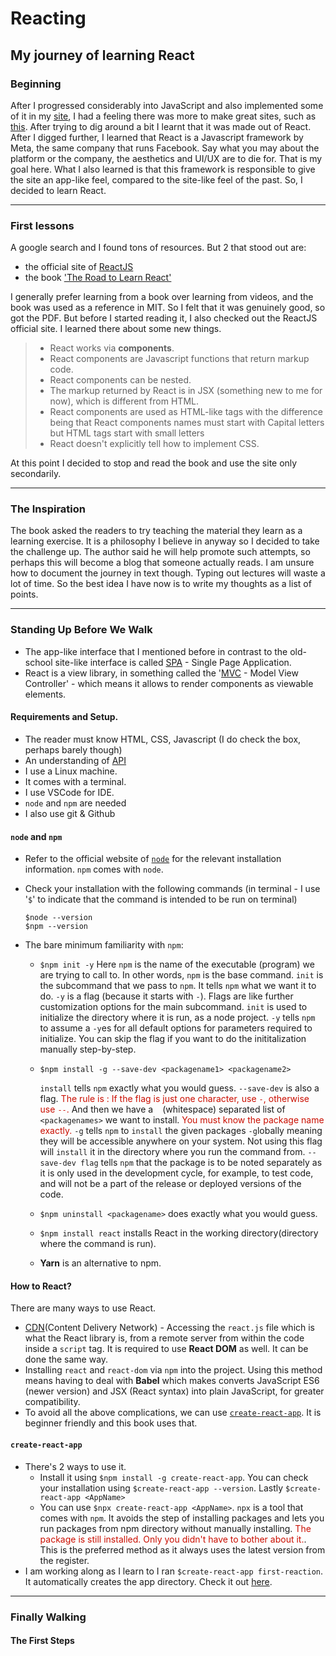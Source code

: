 # Reacting

## My journey of learning React

### Beginning

After I progressed considerably into JavaScript and also implemented some of it in my [site](https://brokenbricks.netlify.app), I had a feeling there was more to make great sites, such as [this](https://www.seanv.dev). After trying to dig around a bit I learnt that it was made out of React. After I digged further, I learned that React is a Javascript framework by Meta, the same company that runs Facebook. Say what you may about the platform or the company, the aesthetics and UI/UX are to die for. That is my goal here. What I also learned is that this framework is responsible to give the site an app-like feel, compared to the site-like feel of the past. So, I decided to learn React.

---

### First lessons

A google search and I found tons of resources. But 2 that stood out are:

- the official site of [ReactJS](https://www.reactjs.org)
- the book ['The Road to Learn React'](https://www.roadtoreact.com)

I generally prefer learning from a book over learning from videos, and the book was used as a reference in MIT. So I felt that it was genuinely good, so got the PDF. But before I started reading it, I also checked out the ReactJS official site. I learned there about some new things.

> - React works via **components**.
> - React components are Javascript functions that return markup code.
> - React components can be nested.
> - The markup returned by React is in JSX (something new to me for now), which is different from HTML.
> - React components are used as HTML-like tags with the difference being that React components names must start with Capital letters but HTML tags start with small letters
> - React doesn't explicitly tell how to implement CSS.

At this point I decided to stop and read the book and use the site only secondarily.

---

### The Inspiration

The book asked the readers to try teaching the material they learn as a learning exercise. It is a philosophy I believe in anyway so I decided to take the challenge up. The author said he will help promote such attempts, so perhaps this will become a blog that someone actually reads. I am unsure how to document the journey in text though. Typing out lectures will waste a lot of time. So the best idea I have now is to write my thoughts as a list of points.

---

### Standing Up Before We Walk

- The app-like interface that I mentioned before in contrast to the old-school site-like interface is called [SPA](https://en.wikipedia.org/wiki/single-page_application) - Single Page Application.
- React is a view library, in something called the '[MVC](https://en.wikipedia.org/wiki/Model%E2%80%93view%E2%80%93controller) - Model View Controller' - which means it allows to render components as viewable elements.

#### Requirements and Setup.

- The reader must know HTML, CSS, Javascript (I do check the box, perhaps barely though)
- An understanding of [API](https://www.robinwieruch.de/what-is-an-api-javascript/)
- I use a Linux machine.
- It comes with a terminal.
- I use VSCode for IDE.
- `node` and `npm` are needed
- I also use git & Github

#### `node` and `npm`

- Refer to the official website of [`node`](https://nodejs.org) for the relevant installation information. `npm` comes with `node`.
- Check your installation with the following commands (in terminal - I use '`$`' to indicate that the command is intended to be run on terminal)

    ```cli
    $node --version
    $npm --version
    ```

- The bare minimum familiarity with `npm`:
  
  - `$npm init -y` Here `npm` is the name of the executable (program) we are trying to call to. In other words, `npm` is the base command. `init` is the subcommand that we pass to `npm`. It tells `npm` what we want it to do. `-y` is a flag (because it starts with `-`). Flags are like further customization options for the main subcommand. `init` is used to initialize the directory where it is run, as a node project. `-y` tells `npm` to assume a `-y`es for all default options for parameters required to initialize. You can skip the flag if you want to do the inititalization manually step-by-step.
  - `$npm install -g --save-dev <packagename1> <packagename2>`
  
    `install` tells `npm` exactly what you would guess. `--save-dev` is also a flag. <font color="scarlet">The rule is : If the flag is just one character, use `-`, otherwise use `--`.</font> And then we have a ` ` (whitespace) separated list of `<packagenames>` we want to install. <font color="scarlet">You must know the package name exactly.</font> `-g` tells `npm` to `install` the given packages `-g`lobally meaning they will be accessible anywhere on your system. Not using this flag will `install` it in the directory where you run the command from. `--save-dev flag` tells `npm` that the package is to be noted separately as it is only used in the development cycle, for example, to test code, and will not be a part of the release or deployed versions of the code.
  - `$npm uninstall <packagename>` does exactly what you would guess.
  - `$npm install react` installs React in the working directory(directory where the command is run).
  - **Yarn** is an alternative to npm.

#### How to React?

There are many ways to use React.

- [CDN](https://en.wikipedia.org/wiki/content_delivery_network)(Content Delivery Network) - Accessing the `react.js` file which is what the React library is, from a remote server from within the code inside a `script` tag. It is required to use **React DOM** as well. It can be done the same way.
- Installing `react` and `react-dom` via `npm` into the project. Using this method means having to deal with **Babel** which makes converts JavaScript ES6 (newer version) and JSX (React syntax) into plain JavaScript, for greater compatibility.
- To avoid all the above complications, we can use [`create-react-app`](https://github.com/facebookincubator/create-react-app). It is beginner friendly and this book uses that.

#### `create-react-app`

- There's 2 ways to use it.
  - Install it using `$npm install -g create-react-app`. You can check your installation using `$create-react-app --version`. Lastly `$create-react-app <AppName>`
  - You can use `$npx create-react-app <AppName>`. `npx` is a tool that comes with `npm`. It avoids the step of installing packages and lets you run packages from npm directory without manually installing. <font color="scarlet">The package is still installed. Only you didn't have to bother about it.</font>. This is the preferred method as it always uses the latest version from the register.
- I am working along as I learn to I ran `$create-react-app first-reaction`. It automatically creates the app directory. Check it out [here](./first-reaction).

---

### Finally Walking

#### The First Steps


